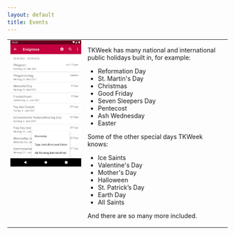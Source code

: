 ```yaml
---
layout: default
title: Events
---
```


<table style="width: 100%; border: none">
<tr>
<td valign="top" style="width: 35%; border: none">
<img src="assets/04.png" />
</td>
<td valign="top" style="border: none">
<p>TKWeek has many national and international public holidays built in, for example:</p>
<ul>
<li>Reformation Day</li>
<li>St. Martin's Day</li>
<li>Christmas</li>
<li>Good Friday</li>
<li>Seven Sleepers Day</li>
<li>Pentecost</li>
<li>Ash Wednesday</li>
<li>Easter</li>
</ul>
<p>Some of the other special days TKWeek knows:</p>
<ul>
<li>Ice Saints</li>
<li>Valentine's Day</li>
<li>Mother's Day</li>
<li>Halloween</li>
<li>St. Patrick’s Day</li>
<li>Earth Day</li>
<li>All Saints</li>
</ul>
<p>And there are so many more included.</p>
</td>
</tr>
</table>
